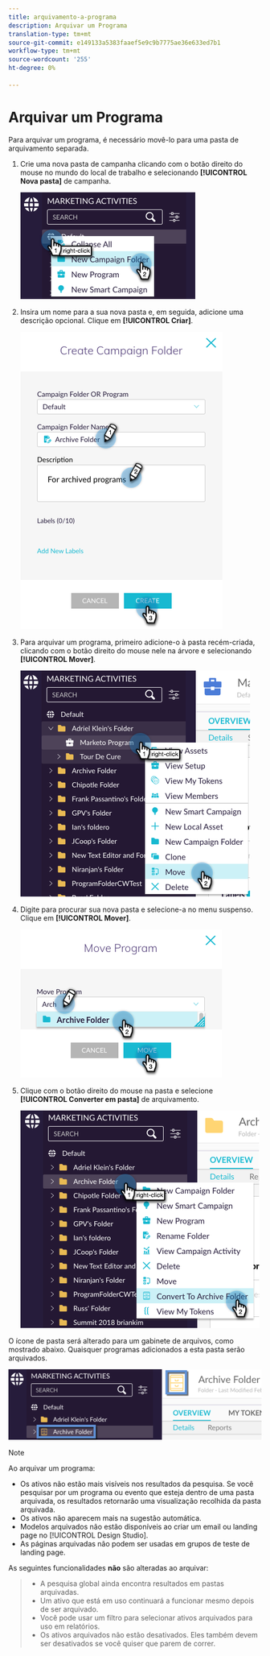 ```yaml
---
title: arquivamento-a-programa
description: Arquivar um Programa
translation-type: tm+mt
source-git-commit: e149133a5383faaef5e9c9b7775ae36e633ed7b1
workflow-type: tm+mt
source-wordcount: '255'
ht-degree: 0%

---
```



# Arquivar um Programa

Para arquivar um programa, é necessário movê-lo para uma pasta de arquivamento separada.

1. Crie uma nova pasta de campanha clicando com o botão direito do mouse no mundo do local de trabalho e selecionando **[!UICONTROL Nova pasta]** de campanha.

   ![Imagem Um](/help/sky/assets/programs/archive-a-program/archive-a-program-1.png)

1. Insira um nome para a sua nova pasta e, em seguida, adicione uma descrição opcional. Clique em **[!UICONTROL Criar]**.

   ![Imagem dois](/help/sky/assets/programs/archive-a-program/archive-a-program-2.png)

1. Para arquivar um programa, primeiro adicione-o à pasta recém-criada, clicando com o botão direito do mouse nele na árvore e selecionando **[!UICONTROL Mover]**.

   ![Imagem Três](/help/sky/assets/programs/archive-a-program/archive-a-program-3.png)

1. Digite para procurar sua nova pasta e selecione-a no menu suspenso. Clique em **[!UICONTROL Mover]**.

   ![Imagem quatro](/help/sky/assets/programs/archive-a-program/archive-a-program-4.png)

1. Clique com o botão direito do mouse na pasta e selecione **[!UICONTROL Converter em pasta]** de arquivamento.

   ![Imagem cinco](/help/sky/assets/programs/archive-a-program/archive-a-program-5.png)

O ícone de pasta será alterado para um gabinete de arquivos, como mostrado abaixo. Quaisquer programas adicionados a esta pasta serão arquivados.

![Imagem seis](/help/sky/assets/programs/archive-a-program/archive-a-program-6.png)

>[!NOTE]
>
>Ao arquivar um programa:
>
>* Os ativos não estão mais visíveis nos resultados da pesquisa. Se você pesquisar por um programa ou evento que esteja dentro de uma pasta arquivada, os resultados retornarão uma visualização recolhida da pasta arquivada.
>* Os ativos não aparecem mais na sugestão automática.
>* Modelos arquivados não estão disponíveis ao criar um email ou landing page no [!UICONTROL Design Studio].
>* As páginas arquivadas não podem ser usadas em grupos de teste de landing page.

>
>
As seguintes funcionalidades **não** são alteradas ao arquivar:
>
>* A pesquisa global ainda encontra resultados em pastas arquivadas.
>* Um ativo que está em uso continuará a funcionar mesmo depois de ser arquivado.
>* Você pode usar um filtro para selecionar ativos arquivados para uso em relatórios.
>* Os ativos arquivados não estão desativados. Eles também devem ser desativados se você quiser que parem de correr.

